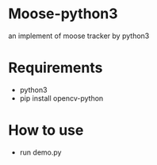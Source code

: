 # Moose-python3
an implement of moose tracker by python3

# Requirements
* python3
* pip install opencv-python

# How to use

* run demo.py

